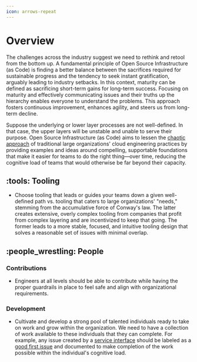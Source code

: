 ```yaml
---
icon: arrows-repeat
---
```


# Overview

The challenges across the industry suggest we need to rethink and retool from the bottom up. A fundamental principle of Open Source Infrastructure (as Code) is finding a better balance between the sacrifices required for sustainable progress and the tendency to seek instant gratification, arguably leading to industry setbacks. In this context, maturity can be defined as sacrificing short-term gains for long-term success. Focusing on maturity and effectively communicating issues and their truths up the hierarchy enables everyone to understand the problems. This approach fosters continuous improvement, enhances agility, and steers us from long-term decline.

Suppose the underlying or lower layer processes are not well-defined. In that case, the upper layers will be unstable and unable to serve their purpose. Open Source Infrastructure (as Code) aims to lessen the [chaotic approach](https://youtu.be/j5M16qooAvo?t=87) of traditional large organizations' cloud engineering practices by providing examples and ideas around compelling, supportable foundations that make it easier for teams to do the right thing—over time, reducing the cognitive load of teams that would otherwise be far beyond their capacity.

## :tools: Tooling

* Choose tooling that leads or guides your teams down a given well-defined path vs. tooling that caters to large organizations' "needs," stemming from the accumulative force of Conway's law. The latter creates extensive, overly complex tooling from companies that profit from complex layering and are incentivized to keep that going. The former leads to a more stable, focused, and intuitive tooling design that solves a reasonable set of issues with minimal overlap.

## :people\_wrestling: People

### Contributions

* Engineers at all levels should be able to contribute while having the proper guardrails in place to feel safe and align with organizational requirements.

### Development

* Cultivate and develop a strong pool of talented individuals ready to take on work and grow within the organization. We need to have a collection of work available to these individuals that they can complete. For example, any issue created by a [service interface](https://github.com/osinfra-io/google-cloud-networking/issues/new?assignees=\&labels=enhancement%2Cgood+first+issue\&projects=\&template=add-update-shared-vpc-service-projects.yml\&title=%F0%9F%94%A9+Add+or+update+shared+VPC+service+projects) should be labeled as a [good first issue](https://github.com/orgs/osinfra-io/projects/1/views/6) and documented to make completion of the work possible within the individual's cognitive load.
